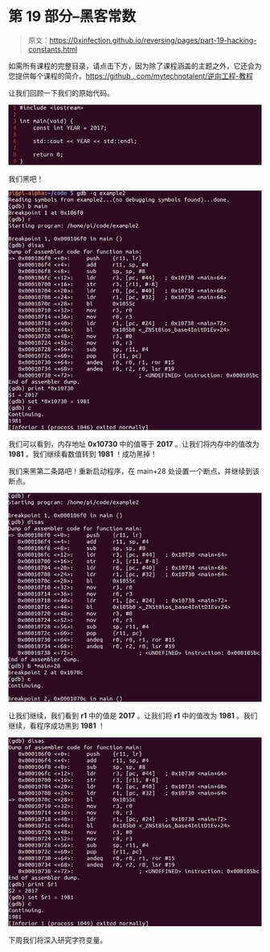 # 第 19 部分–黑客常数

> 原文：<https://0xinfection.github.io/reversing/pages/part-19-hacking-constants.html>

如需所有课程的完整目录，请点击下方，因为除了课程涵盖的主题之外，它还会为您提供每个课程的简介。[https://github . com/mytechnotalent/逆向工程-教程](https://github.com/mytechnotalent/Reverse-Engineering-Tutorial)

让我们回顾一下我们的原始代码。

![](img/e921117cb681d9c8043f90450fe0293e.png)

我们黑吧！

![](img/bba3dad180936757142269a238b89036.png)

我们可以看到，内存地址 **0x10730** 中的值等于 **2017** 。让我们将内存中的值改为 **1981** 。我们继续看数值转到 **1981** ！成功黑掉！

我们来黑第二条路吧！重新启动程序，在 main+28 处设置一个断点，并继续到该断点。

![](img/a7ae47b22163d374842c9e5b95f3b3cc.png)

让我们继续，我们看到 **r1** 中的值是 **2017** 。让我们将 **r1** 中的值改为 **1981** 。我们继续，看程序成功黑到 **1981** ！

![](img/497773515b052e7a91898134ef898a1f.png)

下周我们将深入研究字符变量。